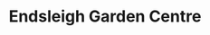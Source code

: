 ---
title: "Endsleigh Garden Centre"
url: /ivybridge/endsleigh-garden-centre/
shop: garden centre
---